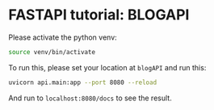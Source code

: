# FASTAPI tutorial: BLOGAPI

Please activate the python venv:
```bash
source venv/bin/activate
```

To run this, please set your location at `blogAPI` and run this:
```bash
uvicorn api.main:app --port 8080 --reload
```

And run to `localhost:8080/docs` to see the result.